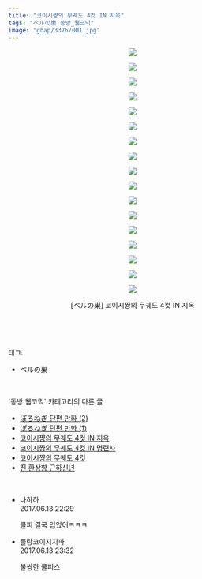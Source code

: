 ```yaml
---
title: "코이시쨩의 무궤도 4컷 IN 지옥"
tags: "ベルの巣 동방_웹코믹"
image: "ghap/3376/001.jpg"
---
```

<div class="article">
<p style="text-align: center; clear: none; float: none;"><img src="{{ site.nasurl }}/ghap/3376/001.jpg"/></p>
<p style="text-align: center; clear: none; float: none;"><img src="{{ site.nasurl }}/ghap/3376/002.jpg"/></p>
<p style="text-align: center; clear: none; float: none;"><img src="{{ site.nasurl }}/ghap/3376/003.jpg"/></p>
<p style="text-align: center; clear: none; float: none;"><img src="{{ site.nasurl }}/ghap/3376/004.jpg"/></p>
<p style="text-align: center; clear: none; float: none;"><img src="{{ site.nasurl }}/ghap/3376/005.jpg"/></p>
<p style="text-align: center; clear: none; float: none;"><img src="{{ site.nasurl }}/ghap/3376/006.jpg"/></p>
<p style="text-align: center; clear: none; float: none;"><img src="{{ site.nasurl }}/ghap/3376/007.jpg"/></p>
<p style="text-align: center; clear: none; float: none;"><img src="{{ site.nasurl }}/ghap/3376/008.jpg"/></p>
<p style="text-align: center; clear: none; float: none;"><img src="{{ site.nasurl }}/ghap/3376/009.jpg"/></p>
<p style="text-align: center; clear: none; float: none;"><img src="{{ site.nasurl }}/ghap/3376/010.jpg"/></p>
<p style="text-align: center; clear: none; float: none;"><img src="{{ site.nasurl }}/ghap/3376/011.jpg"/></p>
<p style="text-align: center; clear: none; float: none;"><img src="{{ site.nasurl }}/ghap/3376/012.jpg"/></p>
<p style="text-align: center; clear: none; float: none;"><img src="{{ site.nasurl }}/ghap/3376/013.jpg"/></p>
<p style="text-align: center; clear: none; float: none;"><img src="{{ site.nasurl }}/ghap/3376/014.jpg"/></p>
<p style="text-align: center; clear: none; float: none;"><img src="{{ site.nasurl }}/ghap/3376/015.jpg"/></p>
<p style="text-align: center; clear: none; float: none;"><img src="{{ site.nasurl }}/ghap/3376/016.jpg"/></p>
<p style="text-align: center; clear: none; float: none;"><img src="{{ site.nasurl }}/ghap/3376/017.jpg"/></p>
<p style="text-align: center; clear: none; float: none;">[ベルの巣] 코이시쨩의 무궤도 4컷 IN 지옥</p>
<p><br/></p>
</div><br/>
<div class="tagTrail">
<p>태그: </p>
<ul>
<li>ベルの巣</li>
</ul>
</div><br/>
<div class="another">
<p>'동방 웹코믹' 카테고리의 다른 글</p>
<ul>
<li><a href="/2017-06-15-ghap_3378">ぽろねぎ 단편 만화 (2)</a></li>
<li><a href="/2017-06-15-ghap_3377">ぽろねぎ 단편 만화 (1)</a></li>
<li><a href="/2017-06-13-ghap_3376">코이시쨩의 무궤도 4컷 IN 지옥</a></li>
<li><a href="/2017-06-13-ghap_3375">코이시쨩의 무궤도 4컷 IN 명련사</a></li>
<li><a href="/2017-06-13-ghap_3374">코이시쨩의 무궤도 4컷</a></li>
<li><a href="/2017-06-13-ghap_3373">진 환상향 근하신년</a></li>
</ul>
</div><br/>
<div class="cb_module cb_fluid">
<div class="cb_wrt cb_profile">
<div class="comment">
<ul>
<li class="cb_thumb_off" id="comment15012941">
<div class="cb_comment_area">
<div class="cb_info_area">
<div class="cb_section">
<span class="cb_nick_name">나하하</span>
</div>
<div class="cb_section">
<span class="cb_date">2017.06.13 22:29 </span>
</div>
</div>
<div class="cb_dsc_comment">
<p class="cb_dsc">
											클피 결국 입었어ㅋㅋㅋ
										</p>
</div>
</div></li>
<li class="cb_thumb_off" id="comment15012973">
<div class="cb_comment_area">
<div class="cb_info_area">
<div class="cb_section">
<span class="cb_nick_name">플랑코이지지파</span>
</div>
<div class="cb_section">
<span class="cb_date">2017.06.13 23:32 </span>
</div>
</div>
<div class="cb_dsc_comment">
<p class="cb_dsc">
											불쌍한 쿨피스
										</p>
</div>
</div></li>
</ul>
</div>
</div><!-- commentList close -->
</div><br/>
